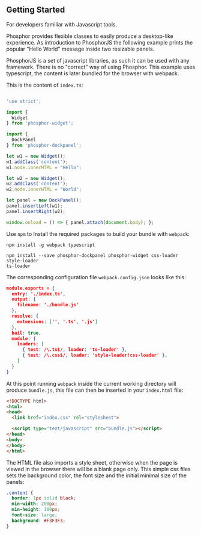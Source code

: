 Getting Started
---------------

For developers familiar with Javascript tools.

Phosphor provides flexible classes to easily produce a desktop-like experience.
As introduction to PhosphorJS the following example prints the popular "Hello World"
message inside two resizable panels.

PhosphorJS is a set of javascript libraries, as such it can be used with any
framework. There is no "correct" way of using Phosphor. This example uses
typescript, the content is later bundled for the browser with webpack.

This is the content of `index.ts`:

```typescript

'use strict';

import {
  Widget
} from 'phosphor-widget';

import {
  DockPanel
} from 'phosphor-dockpanel';

let w1 = new Widget();
w1.addClass('content');
w1.node.innerHTML = "Hello";

let w2 = new Widget();
w2.addClass('content');
w2.node.innerHTML = "World";

let panel = new DockPanel();
panel.insertLeft(w1);
panel.insertRight(w2);

window.onload = () => { panel.attach(document.body); };
```

Use `npm` to Install the required packages to build your bundle with `webpack`:

```
npm install -g webpack typescript

npm install --save phosphor-dockpanel phosphor-widget css-loader style-loader
ts-loader
```

The corresponding configuration file `webpack.config.json` looks like this:

```json
module.exports = {
  entry: './index.ts',
  output: {
    filename: './bundle.js'
  },
  resolve: {
    extensions: ['', '.ts', '.js']
  },
  bail: true,
  module: {
    loaders: [
      { test: /\.ts$/, loader: 'ts-loader' },
      { test: /\.css$/, loader: 'style-loader!css-loader' },
    ]
  }
}
```

At this point running `webpack` inside the current working directory will
produce `bundle.js`, this file can then be inserted in your `index.html` file:

```html
<!DOCTYPE html>
<html>
<head>
  <link href="index.css" rel="stylesheet">

  <script type="text/javascript" src="bundle.js"></script>
</head>
<body>
</body>
</html>
```

The HTML file also imports a style sheet, otherwise when the page is viewed in
the browser there will be a blank page only. This simple css files sets the
background color, the font size and the initial minimal size of the panels:

```css
.content {
  border: 1px solid black;
  min-width: 200px;
  min-height: 100px;
  font-size: large;
  background: #F3F3F3;
}
```
